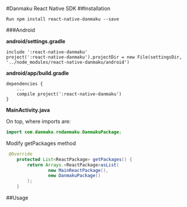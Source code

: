 #Danmaku React Native SDK
##Installation
```
Run npm install react-native-danmaku --save
```

###Android

**android/settings.gradle**
```
include ':react-native-danmaku'
project(':react-native-danmaku').projectDir = new File(settingsDir, '../node_modules/react-native-danmaku/android')
```
**android/app/build.gradle**
```
dependencies {
    ...
    compile project(':react-native-danmaku')
}
```
**MainActivity.java**

On top, where imports are:
```java
import com.danmaku.rndanmaku.DanmakuPackage;
```

Modify getPackages method
```java
 @Override
    protected List<ReactPackage> getPackages() {
        return Arrays.<ReactPackage>asList(
                new MainReactPackage(),
                new DanmakuPackage()
        );
    }
```


##Usage